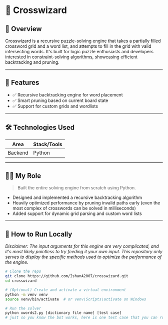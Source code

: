 # 🧠 Crosswizard

## 📌 Overview  
Crosswizard is a recursive puzzle-solving engine that takes a partially filled crossword grid and a word list, and attempts to fill in the grid with valid intersecting words. It's built for logic puzzle enthusiasts and developers interested in constraint-solving algorithms, showcasing efficient backtracking and pruning.

---

## 🚀 Features  
- ✅ Recursive backtracking engine for word placement  
- ✅ Smart pruning based on current board state  
- ✅ Support for custom grids and wordlists  

---

## 🛠️ Technologies Used  

| Area            | Stack/Tools                                   |
|-----------------|-----------------------------------------------|
| Backend         | Python                                        |

---

## 👨‍💻 My Role  
> Built the entire solving engine from scratch using Python.

- Designed and implemented a recursive backtracking algorithm  
- Heavily optimized performance by pruning invalid paths early (even the most complex of crosswords can be solved in milliseconds)
- Added support for dynamic grid parsing and custom word lists  

---

## 🧪 How to Run Locally

*Disclaimer: The input arguments for this engine are very complicated, and it's most likely pointless to try feeding it your own input. This repository only serves to display the specific methods used to optimize the performance of the engine.*

```bash
# Clone the repo
git clone https://github.com/IshanA2007/crosswizard.git
cd crosswizard

# (Optional) Create and activate a virtual environment
python -m venv venv
source venv/bin/activate  # or venv\Scripts\activate on Windows

# Run the solver 
python xwords2.py [dictionary file name] [test case]
# just so you know the bot works, here is one test case that you can run off the bat: python xwords2.py 20k.txt 8x9 14 V1x3E H5x0IGN# V0x3HERBS# V0x8SCAT# v4x7# v7x3 V6x3
